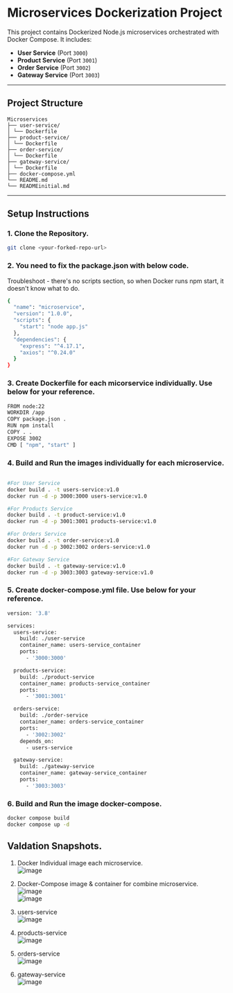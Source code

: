 # Microservices Dockerization Project

This project contains Dockerized Node.js microservices orchestrated with Docker Compose. It includes:

- **User Service** (Port `3000`)
- **Product Service** (Port `3001`)
- **Order Service** (Port `3002`)
- **Gateway Service** (Port `3003`)

---

## Project Structure
```
Microservices
├── user-service/
│ └── Dockerfile
├── product-service/
│ └── Dockerfile
├── order-service/
│ └── Dockerfile
├── gateway-service/
│ └── Dockerfile
├── docker-compose.yml
└── README.md
└── READMEinitial.md
```
---

## Setup Instructions

### 1. Clone the Repository.

```bash
git clone <your-forked-repo-url>
```
### 2. You need to fix the package.json with below code.
Troubleshoot - there's no scripts section, so when Docker runs npm start, it doesn't know what to do.
```bash
{
  "name": "microservice",
  "version": "1.0.0",
  "scripts": {
    "start": "node app.js"
  },
  "dependencies": {
    "express": "^4.17.1",
    "axios": "^0.24.0"
  }
}
```

### 3. Create Dockerfile for each micorservice individually. Use below for your reference.
```bash
FROM node:22
WORKDIR /app
COPY package.json .
RUN npm install
COPY . .
EXPOSE 3002
CMD [ "npm", "start" ]
```

### 4. Build and Run the images individually for each microservice.
```bash

#For User Service
docker build . -t users-service:v1.0
docker run -d -p 3000:3000 users-service:v1.0

#For Products Service
docker build . -t product-service:v1.0
docker run -d -p 3001:3001 products-service:v1.0

#For Orders Service
docker build . -t order-service:v1.0
docker run -d -p 3002:3002 orders-service:v1.0

#For Gateway Service
docker build . -t gateway-service:v1.0
docker run -d -p 3003:3003 gateway-service:v1.0
```

### 5. Create docker-compose.yml file. Use below for your reference.
```bash
version: '3.8'

services:
  users-service:
    build: ./user-service
    container_name: users-service_container
    ports:
      - '3000:3000'

  products-service:
    build: ./product-service
    container_name: products-service_container
    ports:
      - '3001:3001'

  orders-service:
    build: ./order-service
    container_name: orders-service_container
    ports:
      - '3002:3002'
    depends_on:
      - users-service

  gateway-service:
    build: ./gateway-service
    container_name: gateway-service_container
    ports:
      - '3003:3003'
```

### 6. Build and Run the image docker-compose.
```bash
docker compose build
docker compose up -d
```

## Valdation Snapshots.

1. Docker Individual image each microservice.<br>
![image](https://github.com/user-attachments/assets/772ff546-a35a-47e0-951c-26447b7fe7f4)<br>

2. Docker-Compose image & container for combine microservice.<br>
![image](https://github.com/user-attachments/assets/b23c209d-c42e-47d3-99ce-269490908c45)<br>
![image](https://github.com/user-attachments/assets/b0be18b4-2c76-4d68-92d5-8939e7312d01)<br>

3. users-service<br>
![image](https://github.com/user-attachments/assets/47fccb13-80e2-4d8e-aae7-94209538706f)<br>

4. products-service<br>
![image](https://github.com/user-attachments/assets/959217ac-59e5-4aa2-a1fb-076df4ceff3c)<br>

5. orders-service<br>
![image](https://github.com/user-attachments/assets/1ff0501c-9ae2-4d90-9691-a8bd78939050)<br>
   
6. gateway-service<br>
![image](https://github.com/user-attachments/assets/a2e9e9e1-6be7-4bfe-8cba-9e8ea6999a19)<br>



